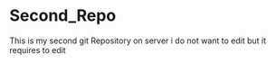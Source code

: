 # Second_Repo
This is my second git Repository on server
i do not want to edit but it requires to edit
